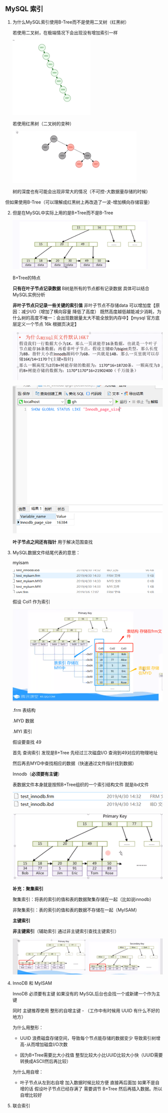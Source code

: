 ## MySQL 索引

1. 为什么MySQL索引使用B-Tree而不是使用二叉树（红黑树）

   若使用二叉树，在极端情况下会出现没有增加索引一样

   ![1556595198549](../../images/mysql/1556595198549.png)

   若使用红黑树（二叉树的变种）

   ![1556595328684](../../images/mysql/1556595328684.png)

   ​		树的深度也有可能会出现非常大的情况（不可控-大数据量存储的时候）

​		但如果使用B-Tree（可以理解成红黑树上再改造了一波-增加横向存储容量）

2. 但是在MySQL中实际上用的是B+Tree而不是B-Tree

   ![1556596003309](../../images/mysql/1556596003309.png)

   B+Tree的特点

   **只有在叶子节点记录数据** B树是所有的节点都有记录数据 具体可以结合MySQL实例分析

   **非叶子节点只记录一些关键的索引值** 非叶子节点不存储data 可以增加度【原因：减少I/O（增加了横向容量 降低了高度） 既然高度越低越能减少消耗，为什么树的高度不唯一：会出现数据量太大不能全放到内存中】【mysql 官方底层定义一个节点 16k 根据页决定】

   ![1556607937784](../../images/mysql/1556607937784.png)

   ![1556607634395](../../images/mysql/1556607634395.png)

   **叶子节点之间还有指针** 用于解决范围查找

3. MySQL数据文件结尾代表的意思：

   myisam

   ![1556606348698](../../images/mysql/1556606348698.png)

   假设 Col1 作为索引

   ![1556606473134](../../images/mysql/1556606473134.png)

   .frm		表结构

   .MYD	  数据

   .MYI		索引

   假设要查找 49

   首先 查询索引 发现是B+Tree 先经过三次磁盘I/O 查询到49对应的物理地址

   然后再去MYD中查找相应的数据（快速通过文件指针找到数据）

   

   Innodb（**必须要有主键**）

   表数据文件本身就是按照B+Tree组织的一个索引结构文件 就是ibd文件

   ![1556606799984](../../images/mysql/1556606799984.png)

   ![1556606791602](../../images/mysql/1556606791602.png)

   

   **补充：聚集索引**

   聚集索引：将表的索引的值和表的数据聚集存储在一起（比如说innodb）

   非聚集索引：表的索引的值和表的数据不存储在一起（MyISAM）

   
   
   **主键索引**
   
   **非主键索引**（辅助索引 通过非主键索引查找主键索引）
   
   ![1556607256586](../../images/mysql/1556607256586.png)

5. InnoDB 和 MyISAM

   InnoDB 必须要有主键 如果没有的 MySQL后台也会找一个或新建一个作为主键

   同时 主键推荐使用 整形的自增主键  - （工作中有时候用 UUID 有什么不好的地方）

   为什么用整形：

   - UUID 浪费磁盘存储空间，导致每个节点能存储的数据变少 导致索引树增高-从而增加磁盘I/O次数

   - 因为B+Tree需要比大小找值 整型比较大小比UUID比较大小快（UUID需要转换成ASCII然后再比较）

   为什么用自增：

   - 叶子节点从左到右自增 加入数据时候比较方便 直接再后面加 如果不是自增的话 假设叶子节点已经存满了 需要调节 B+Tree 然后再插入数据。所以自增比较好

6. 联合索引


